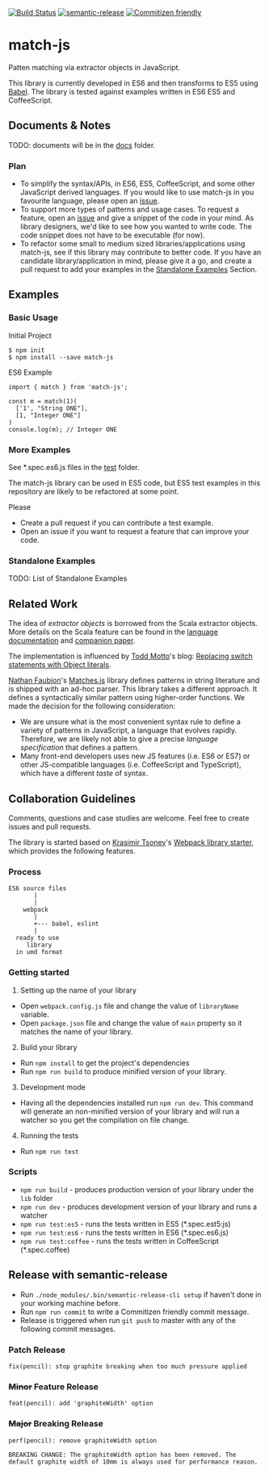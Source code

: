 [![Build Status][build]][build-link]
[![semantic-release][semantic-image]][semantic-url]
[![Commitizen friendly](https://img.shields.io/badge/commitizen-friendly-brightgreen.svg)](http://commitizen.github.io/cz-cli/)

[build]: https://api.travis-ci.org/Jiansen/match-js.svg?branch=master
[build-link]: https://travis-ci.org/Jiansen/match-js
[semantic-image]: https://img.shields.io/badge/%20%20%F0%9F%93%A6%F0%9F%9A%80-semantic--release-e10079.svg
[semantic-url]: https://github.com/semantic-release/semantic-release



# match-js
Patten matching via extractor objects in JavaScript.

This library is currently developed in ES6 and then transforms to ES5 using [Babel](https://babeljs.io/).  The library is tested against examples written in ES6 ES5 and CoffeeScript.

## Documents & Notes

TODO: documents will be in the [docs](./docs) folder.

### Plan
- To simplify the syntax/APIs, in ES6, ES5, CoffeeScript, and some other JavaScript derived languages.  If you would like to use match-js in you favourite language, please open an [issue](https://github.com/Jiansen/match-js/issues).
- To support more types of patterns and usage cases.  To request a feature, open an [issue](https://github.com/Jiansen/match-js/issues) and give a snippet of the code in your mind.  As library designers, we'd like to see how you wanted to write code. The code snippet does not have to be executable (for now).
- To refactor some small to medium sized libraries/applications using match-js, see if this library may contribute to better code.  If you have an candidate library/application in mind, please give it a go, and create a pull request to add your examples in the [Standalone Examples](#standalone-examples) Section.

## Examples
### Basic Usage
Initial Project
```
$ npm init
$ npm install --save match-js
```
ES6 Example
```
import { match } from 'match-js';

const m = match(1)(
  ['1', "String ONE"],
  [1, "Integer ONE"]
)
console.log(m); // Integer ONE
```

### More Examples
See *.spec.es6.js files in the [test](./test) folder.

The match-js library can be used in ES5 code, but ES5 test examples in this repository are likely to be refactored at some point.

Please
- Create a pull request if you can contribute a test example.
- Open an issue if you want to request a feature that can improve your code.

### Standalone Examples
TODO: List of Standalone Examples


## Related Work

The idea of *extractor objects* is borrowed from the Scala extractor objects.  More details on the Scala feature can be found in the [language documentation](http://docs.scala-lang.org/tutorials/tour/extractor-objects.html)
and [companion paper](https://infoscience.epfl.ch/record/98468/files/MatchingObjectsWithPatterns-TR.pdf).

The implementation is influenced by [Todd Motto](https://github.com/toddmotto)'s blog: [Replacing switch statements with Object literals](https://toddmotto.com/deprecating-the-switch-statement-for-object-literals/).

[Nathan Faubion](https://github.com/natefaubion)'s [Matches.js](https://github.com/natefaubion/matches.js) library defines patterns in string literature and is shipped with an ad-hoc parser.  This library takes a different approach.  It defines a syntactically similar pattern using higher-order functions.  We made the decision for the following consideration:
- We are unsure what is the most convenient syntax rule to define a variety of patterns in JavaScript, a language that evolves rapidly.  Therefore, we are likely not able to give a precise *language specification* that defines a pattern.
- Many front-end developers uses new JS features (i.e. ES6 or ES7) or other JS-compatible languages (i.e. CoffeeScript and TypeScript), which have a different *taste* of syntax.

## Collaboration Guidelines
Comments, questions and case studies are welcome.  Feel free to create issues and pull requests.

The library is started based on [Krasimir Tsonev](https://github.com/krasimir)'s [Webpack library starter](https://github.com/krasimir/webpack-library-starter), which provides the following features.

### Process
```
ES6 source files
       |
       |
    webpack
       |
       +--- babel, eslint
       |
  ready to use
     library
  in umd format
```

### Getting started
1. Setting up the name of your library
  * Open `webpack.config.js` file and change the value of `libraryName` variable.
  * Open `package.json` file and change the value of `main` property so it matches the name of your library.
2. Build your library
  * Run `npm install` to get the project's dependencies
  * Run `npm run build` to produce minified version of your library.
3. Development mode
  * Having all the dependencies installed run `npm run dev`. This command will generate an non-minified version of your library and will run a watcher so you get the compilation on file change.
4. Running the tests
  * Run `npm run test`

### Scripts
* `npm run build` - produces production version of your library under the `lib` folder
* `npm run dev` - produces development version of your library and runs a watcher
* `npm run test:es5` - runs the tests written in ES5 (*.spec.est5:js)
* `npm run test:es6` - runs the tests written in ES6 (*.spec.es6.js)
* `npm run test:coffee` - runs the tests written in CoffeeScript (*.spec.coffee)


## Release with semantic-release
* Run `./node_modules/.bin/semantic-release-cli setup` if haven't done in your working machine before.
* Run `npm run commit` to write a Commitizen friendly commit message.
* Release is triggered when run `git push` to master with any of the following commit messages.
### Patch Release
```
fix(pencil): stop graphite breaking when too much pressure applied
```
### ~~Minor~~ Feature Release
```
feat(pencil): add 'graphiteWidth' option
```
### ~~Major~~ Breaking Release
```
perf(pencil): remove graphiteWidth option

BREAKING CHANGE: The graphiteWidth option has been removed. The default graphite width of 10mm is always used for performance reason.
```
